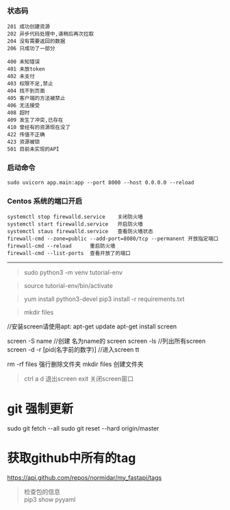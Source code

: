 

### 状态码

```
201 成功创建资源
202 异步代码处理中,请稍后再次拉取
204 没有需要返回的数据
206 只成功了一部分
```

```
400 未知错误
401 未放token
402 未支付
403 权限不足,禁止
404 找不到页面
405 客户端的方法被禁止
406 无法接受
408 超时
409 发生了冲突,已存在
410 曾经有的资源现在没了
422 传值不正确
423 资源被锁
501 目前未实现的API
```

### 启动命令

```
sudo uvicorn app.main:app --port 8000 --host 0.0.0.0 --reload
```

### Centos 系统的端口开启

```
systemctl stop firewalld.service    关闭防火墙
systemctl start firewalld.service   开启防火墙
systemctl staus firewalld.service   查看防火墙状态
firewall-cmd --zone=public --add-port=8080/tcp --permanent 开放指定端口
firewall-cmd --reload      重启防火墙
firewall-cmd --list-ports  查看开放了的端口
```

----------------------------------------------------------------


>sudo python3 -m venv tutorial-env 

>source tutorial-env/bin/activate 

>yum install python3-devel
>pip3 install -r requirements.txt 

>mkdir files

<!-- source venv/bin/activate -->

//安装screen请使用apt:
apt-get update
apt-get install screen

screen -S name  //创建 名为name的 screen
screen -ls  //列出所有screen
screen -d -r [pid(名字前的数字)]  //进入screen tt

rm -rf files 强行删除文件夹
mkdir files 创建文件夹

> ctrl a d 退出screen
> exit 关闭screen窗口

# git 强制更新
sudo git fetch --all
sudo git reset --hard origin/master

# 获取github中所有的tag
https://api.github.com/repos/normidar/my_fastapi/tags

> 检查包的信息<br>
pip3 show pyyaml